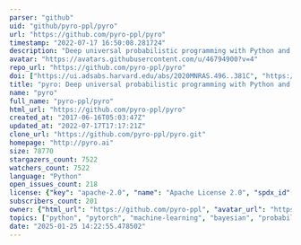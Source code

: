 ```yaml
---
parser: "github"
uid: "github/pyro-ppl/pyro"
url: "https://github.com/pyro-ppl/pyro"
timestamp: "2022-07-17 16:50:08.281724"
description: "Deep universal probabilistic programming with Python and PyTorch"
avatar: "https://avatars.githubusercontent.com/u/46794900?v=4"
repo_url: "https://github.com/pyro-ppl/pyro"
doi: ["https://ui.adsabs.harvard.edu/abs/2020MNRAS.496..381C", "https://ui.adsabs.harvard.edu/abs/2018arXiv181009538B", "https://ui.adsabs.harvard.edu/abs/2021ascl.soft10016B/abstract"]
title: "pyro: Deep universal probabilistic programming with Python and PyTorch"
name: "pyro"
full_name: "pyro-ppl/pyro"
html_url: "https://github.com/pyro-ppl/pyro"
created_at: "2017-06-16T05:03:47Z"
updated_at: "2022-07-17T17:17:21Z"
clone_url: "https://github.com/pyro-ppl/pyro.git"
homepage: "http://pyro.ai"
size: 78770
stargazers_count: 7522
watchers_count: 7522
language: "Python"
open_issues_count: 218
license: {"key": "apache-2.0", "name": "Apache License 2.0", "spdx_id": "Apache-2.0", "url": "https://api.github.com/licenses/apache-2.0", "node_id": "MDc6TGljZW5zZTI="}
subscribers_count: 201
owner: {"html_url": "https://github.com/pyro-ppl", "avatar_url": "https://avatars.githubusercontent.com/u/46794900?v=4", "login": "pyro-ppl", "type": "Organization"}
topics: ["python", "pytorch", "machine-learning", "bayesian", "probabilistic-programming", "bayesian-inference", "variational-inference", "probabilistic-modeling", "deep-learning"]
date: "2025-01-25 14:22:55.478502"
---
```

